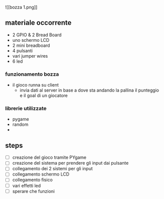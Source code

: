 
![[bozza 1.png]]

## materiale occorrente 

- 2 GPIO & 2 Bread Board
- uno schermo LCD
- 2 mini breadboard
- 4 pulsanti
- vari jumper wires
- 6 led 

### funzionamento bozza

- il gioco runna su client 
	-  invia dati al server in base a dove sta andando la pallina il punteggio e il goal di un giocatore

### librerie utilizzate

- pygame
- random 
- 

## steps
 
- [ ]  creazione del gioco tramite PYgame
- [ ]  creazione del sistema per prendere gli input dai pulsante
- [ ] collegamento dei 2 sistemi per gli input
- [ ] collegamento schermo LCD
- [ ] collegamento fisico
- [ ] vari effetti led
- [ ] sperare che funzioni

